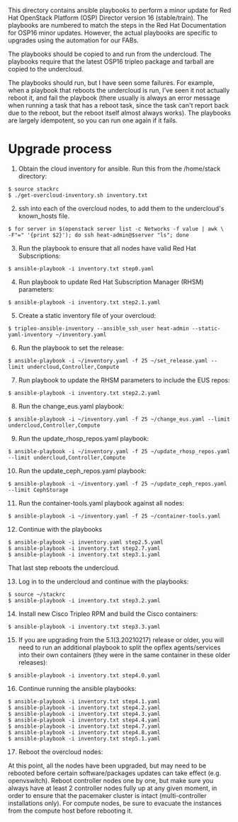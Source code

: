 This directory contains ansible playbooks to perform a minor update for
Red Hat OpenStack Platform (OSP) Director version 16 (stable/train). The
playbooks are numbered to match the steps in the Red Hat Documentation for
OSP16 minor updates. However, the actual playbooks are specific to upgrades
using the automation for our FABs.

The playbooks should be copied to and run from the undercloud. The playbooks require
that the latest OSP16 tripleo package and tarball are copied to the undercloud.

The playbooks should run, but I have seen some failures. For example, when a playbook
that reboots the undercloud is run, I've seen it not actually reboot it, and fail
the playbook (there usually is always an error message when running a task that has
a reboot task, since the task can't report back due to the reboot, but the reboot
itself almost always works). The playbooks are largely idempotent, so you can run
one again if it fails.

# Upgrade process
1. Obtain the cloud inventory for ansible. Run this from the /home/stack directory:

<pre><code>$ source stackrc
$ ./get-overcloud-inventory.sh inventory.txt
</code></pre>

2. ssh into each of the overcloud nodes, to add them to the undercloud's known_hosts file.

<pre><code>$ for server in $(openstack server list -c Networks -f value | awk \
-F"=" '{print $2}'); do ssh heat-admin@$server "ls"; done
</code></pre>

3. Run the playbook to ensure that all nodes have valid Red Hat Subscriptions:

<pre><code>$ ansible-playbook -i inventory.txt step0.yaml
</code></pre>

4. Run playbook to update Red Hat Subscription Manager (RHSM) parameters:

<pre><code>$ ansible-playbook -i inventory.txt step2.1.yaml
</code></pre>

5. Create a static inventory file of your overcloud:

<pre><code>$ tripleo-ansible-inventory --ansible_ssh_user heat-admin --static-yaml-inventory ~/inventory.yaml
</code></pre>

6. Run the playbook to set the release:

<pre><code>$ ansible-playbook -i ~/inventory.yaml -f 25 ~/set_release.yaml --limit undercloud,Controller,Compute
</code></pre>

7. Run playbook to update the RHSM parameters to include the EUS repos:

<pre><code>$ ansible-playbook -i inventory.txt step2.2.yaml
</code></pre>

8. Run the change_eus.yaml playbook:

<pre><code>$ ansible-playbook -i ~/inventory.yaml -f 25 ~/change_eus.yaml --limit undercloud,Controller,Compute
</code></pre>

9. Run the update_rhosp_repos.yaml playbook:

<pre><code>$ ansible-playbook -i ~/inventory.yaml -f 25 ~/update_rhosp_repos.yaml --limit undercloud,Controller,Compute
</code></pre>

10. Run the update_ceph_repos.yaml playbook:

<pre><code>$ ansible-playbook -i ~/inventory.yaml -f 25 ~/update_ceph_repos.yaml --limit CephStorage
</code></pre>

11. Run the container-tools.yaml playbook against all nodes:

<pre><code>$ ansible-playbook -i ~/inventory.yaml -f 25 ~/container-tools.yaml
</code></pre>

12. Continue with the playbooks
<pre><code>$ ansible-playbook -i inventory.yaml step2.5.yaml
$ ansible-playbook -i inventory.txt step2.7.yaml
$ ansible-playbook -i inventory.txt step3.1.yaml
</code></pre>

That last step reboots the undercloud.

13. Log in to the undercloud and continue with the playbooks:
<pre><code>$ source ~/stackrc
$ ansible-playbook -i inventory.txt step3.2.yaml
</code></pre>

14. Install new Cisco Tripleo RPM and build the Cisco containers:
<pre><code>$ ansible-playbook -i inventory.txt step3.3.yaml
</code></pre>

15. If you are upgrading from the 5.1(3.20210217) release or older, you will need to run an
additional playbook to split the opflex agents/services into their own containers (they were
in the same container in these older releases):
<pre><code>$ ansible-playbook -i inventory.txt step4.0.yaml
</code></pre>

16. Continue running the ansible playbooks:
<pre><code>$ ansible-playbook -i inventory.txt step4.1.yaml
$ ansible-playbook -i inventory.txt step4.2.yaml
$ ansible-playbook -i inventory.txt step4.3.yaml
$ ansible-playbook -i inventory.txt step4.4.yaml
$ ansible-playbook -i inventory.txt step4.7.yaml
$ ansible-playbook -i inventory.txt step4.8.yaml
$ ansible-playbook -i inventory.txt step5.1.yaml
</code></pre>

17. Reboot the overcloud nodes:

At this point, all the nodes have been upgraded, but may need to be rebooted before certain
software/packages updates can take effect (e.g. openvswitch). Reboot controller nodes one
by one, but make sure you always have at least 2 controller nodes fully up at any given
moment, in order to ensure that the pacemaker cluster is intact (multi-controller installations
only). For compute nodes, be sure to evacuate the instances from the compute host before
rebooting it.
